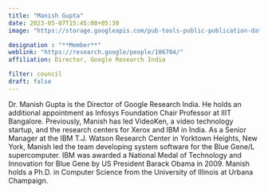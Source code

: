 ```yaml
---
title: "Manish Gupta"
date: 2023-05-07T15:45:00+05:30
image: "https://storage.googleapis.com/pub-tools-public-publication-data/png/51c23976a1e972820f8539db42774a84852ac0b2.png"

designation : "**Member**"
weblink: "https://research.google/people/106704/"
affiliation: Director, Google Research India

filter: council
draft: false
---
```


Dr. Manish Gupta is the Director of Google Research India. He holds an additional appointment as Infosys Foundation Chair Professor at IIIT Bangalore. Previously, Manish has led VideoKen, a video technology startup, and the research centers for Xerox and IBM in India. As a Senior Manager at the IBM T.J. Watson Research Center in Yorktown Heights, New York, Manish led the team developing system software for the Blue Gene/L supercomputer. IBM was awarded a National Medal of Technology and Innovation for Blue Gene by US President Barack Obama in 2009. Manish holds a Ph.D. in Computer Science from the University of Illinois at Urbana Champaign.